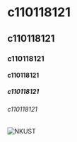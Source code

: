 #  c110118121
##  c110118121
###  c110118121
####  c110118121
#####  c110118121
######  c110118121
![NKUST](nkust.jpg "高科大")
